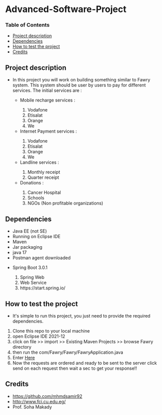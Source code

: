 # Advanced-Software-Project

### Table of Contents

* [Project description](#Project-description)
* [Dependencies](#dependencies)
* [How to test the project](#test)
* [Credits](#credits)

## Project description <a id= "Project-description"></a>
<ul>
    <li>In this project you will work on building something similar to Fawry system.  This system should 
    be user by users to pay for different services. The initial services are :</li>
    <ul>
        <li>Mobile recharge services :</li> 
    <ol>
        <li>Vodafone</li>
        <li>Etisalat</li>
        <li>Orange</li>
        <li>We</li>
    </ol>
    <li>Internet Payment services :</li> 
    <ol>
        <li>Vodafone</li>
        <li>Etisalat</li>
        <li>Orange</li>
        <li>We</li>
    </ol>
    <li>Landline services :</li> 
    <ol>
        <li>Monthly receipt</li>
        <li>Quarter receipt</li>
    </ol>
    <li>Donations :</li> 
    <ol>
        <li>Cancer Hospital</li>
        <li>Schools</li>
        <li>NGOs (Non profitable organizations)</li>
    </ol>
    </ul>
</ul>

## Dependencies
* Java EE (not SE)
* Running on Eclipse IDE
* Maven
* Jar packaging
* java 17
* Postman agent downloaded
<ul>
    <li>Spring Boot 3.0.1</li>
    <ol>
        <li>Spring Web</li>
        <li>Web Service</li>
        <li>https://start.spring.io/</li>
    </ol>
</ul>

## How to test the project <a id = "test"></a>
* It's simple to run this project, you just need to provide the required dependencies.
<ol>
    <li>Clone this repo to your local machine</li>
    <li>open Eclipse IDE 2021-12</li>
    <li>click on file >> import >> Existing Maven Projects >> browse Fawry directory</li>
    <li>then run the com/Fawry/Fawry/FawryApplication.java</li>
    <li>Enter <a href ="https://www.postman.com/crimson-escape-90569/workspace/exposed-postman-collection/collection/25138431-85b92603-720c-4f91-ab46-12b124bab8f2?action=share&creator=25138431 "> Here </a></li>
    <li>Now the requests are ordered and  ready to be sent to the server click send on each request then wait a sec to get your response!! </li>
</ol>

## Credits
* https://github.com/mhmdsamir92
* http://www.fci.cu.edu.eg/
* Prof. Soha Makady

